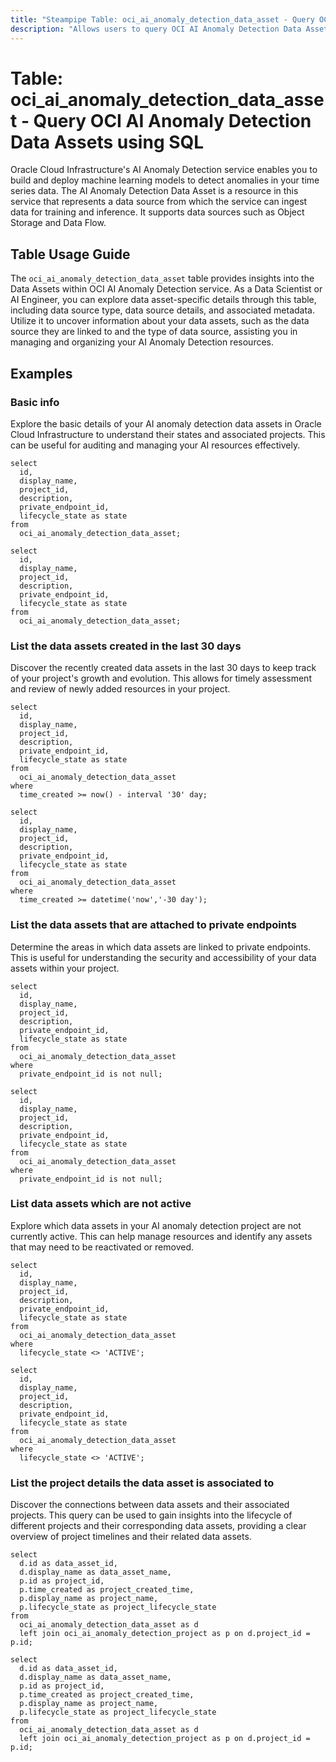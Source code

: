 ```yaml
---
title: "Steampipe Table: oci_ai_anomaly_detection_data_asset - Query OCI AI Anomaly Detection Data Assets using SQL"
description: "Allows users to query OCI AI Anomaly Detection Data Assets."
---
```


# Table: oci_ai_anomaly_detection_data_asset - Query OCI AI Anomaly Detection Data Assets using SQL

Oracle Cloud Infrastructure's AI Anomaly Detection service enables you to build and deploy machine learning models to detect anomalies in your time series data. The AI Anomaly Detection Data Asset is a resource in this service that represents a data source from which the service can ingest data for training and inference. It supports data sources such as Object Storage and Data Flow.

## Table Usage Guide

The `oci_ai_anomaly_detection_data_asset` table provides insights into the Data Assets within OCI AI Anomaly Detection service. As a Data Scientist or AI Engineer, you can explore data asset-specific details through this table, including data source type, data source details, and associated metadata. Utilize it to uncover information about your data assets, such as the data source they are linked to and the type of data source, assisting you in managing and organizing your AI Anomaly Detection resources.

## Examples

### Basic info
Explore the basic details of your AI anomaly detection data assets in Oracle Cloud Infrastructure to understand their states and associated projects. This can be useful for auditing and managing your AI resources effectively.

```sql+postgres
select
  id,
  display_name,
  project_id,
  description,
  private_endpoint_id,
  lifecycle_state as state
from
  oci_ai_anomaly_detection_data_asset;
```

```sql+sqlite
select
  id,
  display_name,
  project_id,
  description,
  private_endpoint_id,
  lifecycle_state as state
from
  oci_ai_anomaly_detection_data_asset;
```

### List the data assets created in the last 30 days
Discover the recently created data assets in the last 30 days to keep track of your project's growth and evolution. This allows for timely assessment and review of newly added resources in your project.

```sql+postgres
select
  id,
  display_name,
  project_id,
  description,
  private_endpoint_id,
  lifecycle_state as state
from
  oci_ai_anomaly_detection_data_asset
where
  time_created >= now() - interval '30' day;
```

```sql+sqlite
select
  id,
  display_name,
  project_id,
  description,
  private_endpoint_id,
  lifecycle_state as state
from
  oci_ai_anomaly_detection_data_asset
where
  time_created >= datetime('now','-30 day');
```

### List the data assets that are attached to private endpoints
Determine the areas in which data assets are linked to private endpoints. This is useful for understanding the security and accessibility of your data assets within your project.

```sql+postgres
select
  id,
  display_name,
  project_id,
  description,
  private_endpoint_id,
  lifecycle_state as state
from
  oci_ai_anomaly_detection_data_asset
where
  private_endpoint_id is not null;
```

```sql+sqlite
select
  id,
  display_name,
  project_id,
  description,
  private_endpoint_id,
  lifecycle_state as state
from
  oci_ai_anomaly_detection_data_asset
where
  private_endpoint_id is not null;
```

### List data assets which are not active
Explore which data assets in your AI anomaly detection project are not currently active. This can help manage resources and identify any assets that may need to be reactivated or removed.

```sql+postgres
select
  id,
  display_name,
  project_id,
  description,
  private_endpoint_id,
  lifecycle_state as state
from
  oci_ai_anomaly_detection_data_asset
where
  lifecycle_state <> 'ACTIVE';
```

```sql+sqlite
select
  id,
  display_name,
  project_id,
  description,
  private_endpoint_id,
  lifecycle_state as state
from
  oci_ai_anomaly_detection_data_asset
where
  lifecycle_state <> 'ACTIVE';
```

### List the project details the data asset is associated to
Discover the connections between data assets and their associated projects. This query can be used to gain insights into the lifecycle of different projects and their corresponding data assets, providing a clear overview of project timelines and their related data assets.

```sql+postgres
select
  d.id as data_asset_id,
  d.display_name as data_asset_name,
  p.id as project_id,
  p.time_created as project_created_time,
  p.display_name as project_name,
  p.lifecycle_state as project_lifecycle_state
from
  oci_ai_anomaly_detection_data_asset as d
  left join oci_ai_anomaly_detection_project as p on d.project_id = p.id;
```

```sql+sqlite
select
  d.id as data_asset_id,
  d.display_name as data_asset_name,
  p.id as project_id,
  p.time_created as project_created_time,
  p.display_name as project_name,
  p.lifecycle_state as project_lifecycle_state
from
  oci_ai_anomaly_detection_data_asset as d
  left join oci_ai_anomaly_detection_project as p on d.project_id = p.id;
```